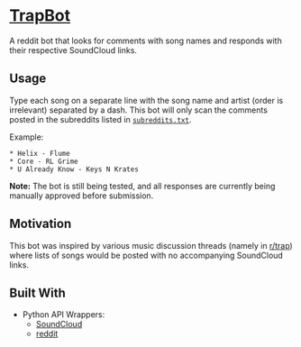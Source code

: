 # [TrapBot](https://www.reddit.com/user/TrapSCBot)

A reddit bot that looks for comments with song names and responds with their
respective SoundCloud links.

## Usage

Type each song on a separate line with the song name and artist (order is
irrelevant) separated by a dash. This bot will only scan the comments posted in
the subreddits listed in [`subreddits.txt`](https://github.com/Kevin-Mok/TrapBot/blob/master/subreddits.txt).

Example:
```
* Helix - Flume
* Core - RL Grime
* U Already Know - Keys N Krates
```
**Note:** The bot is still being tested, and all responses are currently being
manually approved before submission.

## Motivation

This bot was inspired by various music discussion threads (namely
in [r/trap](https://www.reddit.com/r/trap/)) where lists of songs would be
posted with no accompanying SoundCloud links.

## Built With
- Python API Wrappers:
  - [SoundCloud](https://github.com/soundcloud/soundcloud-python)
  - [reddit](https://github.com/praw-dev/praw)

